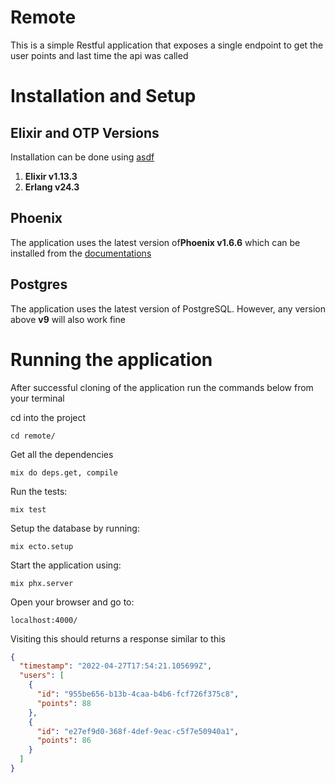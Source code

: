 # Remote

This is a simple Restful application that exposes a single endpoint to get the user points and
last time the api was called

# Installation and Setup

## Elixir and OTP Versions

Installation can be done using [asdf](https://asdf-vm.com)

1. **Elixir v1.13.3**
2. **Erlang v24.3**

## Phoenix

The application uses the latest version of**Phoenix v1.6.6** which can be installed from the [documentations](https://hexdocs.pm/phoenix/installation.html#phoenix)

## Postgres

The application uses the latest version of PostgreSQL. However, any version above **v9** will also work fine

# Running the application

After successful cloning of the application run the commands below from your terminal

cd into the project

```
cd remote/
```

Get all the dependencies

```
mix do deps.get, compile
```

Run the tests:

```
mix test
```

Setup the database by running:

```
mix ecto.setup
```

Start the application using:

```
mix phx.server
```

Open your browser and go to:

```
localhost:4000/
```

Visiting this should returns a response similar to this

```json
{
  "timestamp": "2022-04-27T17:54:21.105699Z",
  "users": [
    {
      "id": "955be656-b13b-4caa-b4b6-fcf726f375c8",
      "points": 88
    },
    {
      "id": "e27ef9d0-368f-4def-9eac-c5f7e50940a1",
      "points": 86
    }
  ]
}
```
